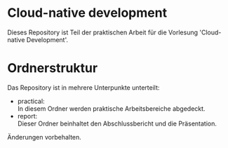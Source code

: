# Cloud-native development

Dieses Repository ist Teil der praktischen Arbeit für die Vorlesung 'Cloud-native Development'.

# Ordnerstruktur

Das Repository ist in mehrere Unterpunkte unterteilt:
- practical:  
  In diesem Ordner werden praktische Arbeitsbereiche abgedeckt. 
- report:  
  Dieser Ordner beinhaltet den Abschlussbericht und die Präsentation.

Änderungen vorbehalten.